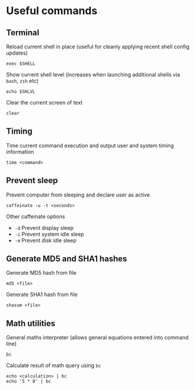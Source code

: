 # Useful commands

## Terminal

Reload current shell in place (useful for cleanly applying recent shell config updates)

    exec $SHELL

Show current shell level (increases when launching additional shells via `bash`, `zsh` etc)

    echo $SHLVL

Clear the current screen of text

    clear

## Timing

Time current command execution and output user and system timing information

    time <command>

## Prevent sleep

Prevent computer from sleeping and declare user as active

    caffeinate -u -t <seconds>

Other caffeinate options

- `-d` Prevent display sleep
- `-i` Prevent system idle sleep
- `-m` Prevent disk idle sleep

## Generate MD5 and SHA1 hashes

Generate MD5 hash from file

    md5 <file>

Generate SHA1 hash from file

    shasum <file>

## Math utilities

General maths interpreter (allows general equations entered into command line)

    bc

Calculate result of math query using `bc`

    echo <calculation> | bc
    echo '5 * 8' | bc
